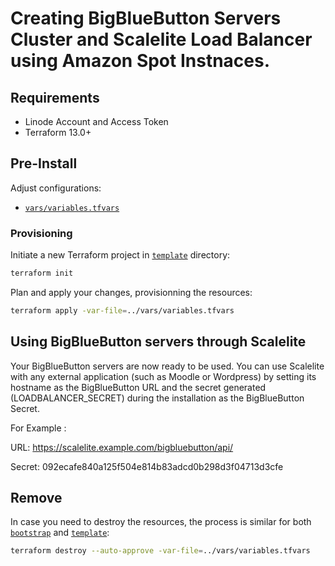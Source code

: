 # Creating BigBlueButton Servers Cluster and Scalelite Load Balancer using Amazon Spot Instnaces.

## Requirements

- Linode Account and Access Token
- Terraform 13.0+

## Pre-Install

Adjust configurations:

- [`vars/variables.tfvars`](vars/variables.tfvars)

### Provisioning

Initiate a new Terraform project in [`template`](template) directory:

```sh
terraform init
```

Plan and apply your changes, provisionning the resources:

```sh
terraform apply -var-file=../vars/variables.tfvars
```

## Using BigBlueButton servers through Scalelite

Your BigBlueButton servers are now ready to be used. You can use Scalelite with any external application (such as Moodle or Wordpress) by setting its hostname as the BigBlueButton URL and the secret generated (LOADBALANCER_SECRET) during the installation as the BigBlueButton Secret. 

For Example :

URL: https://scalelite.example.com/bigbluebutton/api/ 

Secret: 092ecafe840a125f504e814b83adcd0b298d3f04713d3cfe

## Remove

In case you need to destroy the resources, the process is similar for both [`bootstrap`](bootstrap) and [`template`](template):

```sh
terraform destroy --auto-approve -var-file=../vars/variables.tfvars
```
